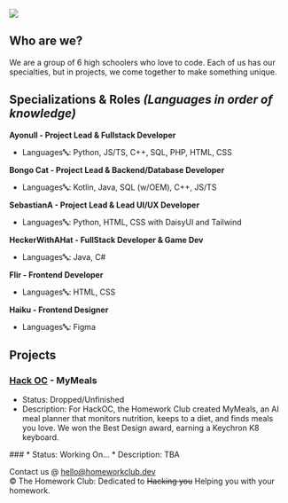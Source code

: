 <img src="https://cdn.primitt.dev/banner"></img>
## Who are we?
We are a group of 6 high schoolers who love to code. Each of us has our specialties, but in projects, we come together to make something unique.
## Specializations & Roles *(Languages in order of knowledge)*
**Ayonull - Project Lead & Fullstack Developer**
* Languages🔤: Python, JS/TS, C++, SQL, PHP, HTML, CSS

**Bongo Cat - Project Lead & Backend/Database Developer**
* Languages🔤: Kotlin, Java, SQL (w/OEM), C++, JS/TS

**SebastianA - Project Lead & Lead UI/UX Developer**
* Languages🔤: Python, HTML, CSS with DaisyUI and Tailwind

**HeckerWithAHat - FullStack Developer & Game Dev**
* Languages🔤: Java, C#

**Flir - Frontend Developer**
* Languages🔤: HTML, CSS

**Haiku - Frontend Designer**
* Languages🔤: Figma

## Projects
### [Hack OC](https://hackoc.org) - MyMeals
* Status: Dropped/Unfinished <br>
* Description: For HackOC, the Homework Club created MyMeals, an AI meal planner that monitors nutrition, keeps to a diet, and finds meals you love. We won the Best Design award, earning a Keychron K8 keyboard.
<be>
### <Name TBD>
* Status: Working On...
* Description: TBA


Contact us @ [hello@homeworkclub.dev](mailto:hello@homeworkclub.dev)<br>
©️ The Homework Club: Dedicated to ~~Hacking you~~ Helping you with your homework.
